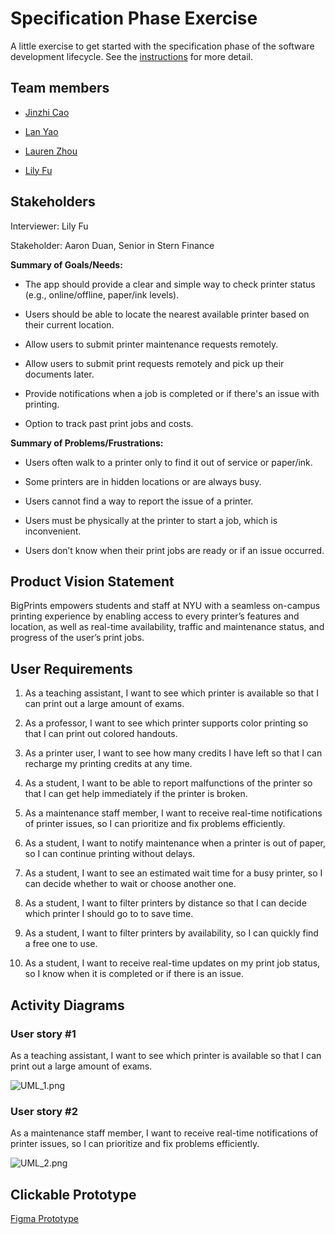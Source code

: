 # Specification Phase Exercise

A little exercise to get started with the specification phase of the software development lifecycle. See the [instructions](instructions.md) for more detail.

## Team members

- [Jinzhi Cao](https://github.com/eth3r3aI)

- [Lan Yao](https://github.com/ziiiimu)

- [Lauren Zhou](https://github.com/laurenlz)

- [Lily Fu](https://github.com/fulily0325)

## Stakeholders

Interviewer: Lily Fu

Stakeholder: Aaron Duan, Senior in Stern Finance

**Summary of Goals/Needs:**

- The app should provide a clear and simple way to check printer status (e.g., online/offline, paper/ink levels).

- Users should be able to locate the nearest available printer based on their current location.

- Allow users to submit printer maintenance requests remotely.

- Allow users to submit print requests remotely and pick up their documents later.

- Provide notifications when a job is completed or if there's an issue with printing.

- Option to track past print jobs and costs.

**Summary of Problems/Frustrations:**

- Users often walk to a printer only to find it out of service or paper/ink.

- Some printers are in hidden locations or are always busy.

- Users cannot find a way to report the issue of a printer.

- Users must be physically at the printer to start a job, which is inconvenient.

- Users don’t know when their print jobs are ready or if an issue occurred.

## Product Vision Statement

BigPrints empowers students and staff at NYU with a seamless on-campus printing experience by enabling access to every printer’s features and location, as well as real-time availability, traffic and maintenance status, and progress of the user’s print jobs.

## User Requirements

1. As a teaching assistant, I want to see which printer is available so that I can print out a large amount of exams.

2. As a professor, I want to see which printer supports color printing so that I can print out colored handouts.

3. As a printer user, I want to see how many credits I have left so that I can recharge my printing credits at any time.

4. As a student, I want to be able to report malfunctions of the printer so that I can get help immediately if the printer is broken.

5. As a maintenance staff member, I want to receive real-time notifications of printer issues, so I can prioritize and fix problems efficiently.

6. As a student, I want to notify maintenance when a printer is out of paper, so I can continue printing without delays.

7. As a student, I want to see an estimated wait time for a busy printer, so I can decide whether to wait or choose another one.

8. As a student, I want to filter printers by distance so that I can decide which printer I should go to to save time.

9. As a student, I want to filter printers by availability, so I can quickly find a free one to use.

10. As a student, I want to receive real-time updates on my print job status, so I know when it is completed or if there is an issue.



## Activity Diagrams  

### User story #1  
As a teaching assistant, I want to see which printer is available so that I can print out a large amount of exams.  

![UML_1.png](../../../../../Downloads/UML_1.png)  

### User story #2  
As a maintenance staff member, I want to receive real-time notifications of printer issues, so I can prioritize and fix problems efficiently.  

![UML_2.png](../../../../../Downloads/UNL_2.png)

## Clickable Prototype

[Figma Prototype](https://www.figma.com/proto/etMKOY3n4WLb6vTWm4x9gD/biglegs?node-id=34-3&p=f&t=EGn73xsO2xxdpjFj-0&scaling=scale-down&content-scaling=fixed&page-id=0%3A1&starting-point-node-id=34%3A3)
